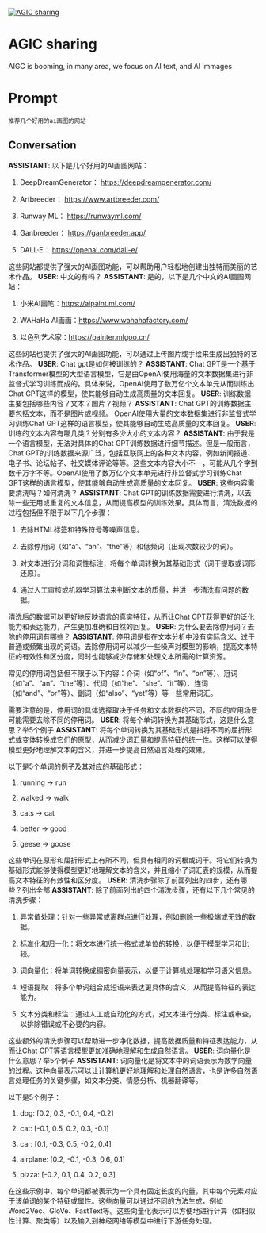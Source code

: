
[![AGIC sharing](https://flow-prompt-covers.s3.us-west-1.amazonaws.com/icon/vintage/vint_9.png)]()
# AGIC sharing 
AIGC is booming, in many area, we focus on AI text, and AI immages

# Prompt

```
推荐几个好用的ai画图的网站
```

## Conversation

**ASSISTANT**: 以下是几个好用的AI画图网站：



1. DeepDreamGenerator： https://deepdreamgenerator.com/

2. Artbreeder： https://www.artbreeder.com/

3. Runway ML： https://runwayml.com/

4. Ganbreeder： https://ganbreeder.app/

5. DALL·E： https://openai.com/dall-e/



这些网站都提供了强大的AI画图功能，可以帮助用户轻松地创建出独特而美丽的艺术作品。
**USER**: 中文的有吗？
**ASSISTANT**: 是的，以下是几个中文的AI画图网站：



1. 小米AI画笔：https://aipaint.mi.com/

2. WAHaHa AI画画：https://www.wahahafactory.com/

3. 以色列艺术家：https://painter.mlgoo.cn/



这些网站也提供了强大的AI画图功能，可以通过上传图片或手绘来生成出独特的艺术作品。
**USER**: Chat gpt是如何被训练的？
**ASSISTANT**: Chat GPT是一个基于Transformer模型的大型语言模型，它是由OpenAI使用海量的文本数据集进行非监督式学习训练而成的。具体来说，OpenAI使用了数万亿个文本单元从而训练出Chat GPT这样的模型，使其能够自动生成高质量的文本回复。
**USER**: 训练数据主要包括哪些内容？文本？图片？视频？
**ASSISTANT**: Chat GPT的训练数据主要包括文本，而不是图片或视频。 OpenAI使用大量的文本数据集进行非监督式学习训练Chat GPT这样的语言模型，使其能够自动生成高质量的文本回复。
**USER**: 训练的文本内容有哪几类？分别有多少大小的文本内容？
**ASSISTANT**: 由于我是一个语言模型，无法对具体的Chat GPT训练数据进行细节描述。但是一般而言，Chat GPT的训练数据来源广泛，包括互联网上的各种文本内容，例如新闻报道、电子书、论坛帖子、社交媒体评论等等。这些文本内容大小不一，可能从几个字到数千万字不等。OpenAI使用了数万亿个文本单元进行非监督式学习训练Chat GPT这样的语言模型，使其能够自动生成高质量的文本回复。
**USER**: 这些内容需要清洗吗？如何清洗？
**ASSISTANT**: Chat GPT的训练数据需要进行清洗，以去除一些无用或重复的文本信息，从而提高模型的训练效果。具体而言，清洗数据的过程包括但不限于以下几个步骤：



1. 去除HTML标签和特殊符号等噪声信息。

2. 去除停用词（如“a”、“an”、“the”等）和低频词（出现次数较少的词）。

3. 对文本进行分词和词性标注，将每个单词转换为其基础形式（词干提取或词形还原）。

4. 通过人工审核或机器学习算法来判断文本的质量，并进一步清洗有问题的数据。



清洗后的数据可以更好地反映语言的真实特征，从而让Chat GPT获得更好的泛化能力和表达能力，产生更加准确和自然的回复。
**USER**: 为什么要去除停用词？去除的停用词有哪些？
**ASSISTANT**: 停用词是指在文本分析中没有实际含义、过于普通或频繁出现的词语。去除停用词可以减少一些噪声对模型的影响，提高文本特征的有效性和区分度，同时也能够减少存储和处理文本所需的计算资源。



常见的停用词包括但不限于以下内容：介词（如“of”、“in”、“on”等）、冠词（如“a”、“an”、“the”等）、代词（如“he”、“she”、“it”等）、连词（如“and”、“or”等）、副词（如“also”、“yet”等）等一些常用词汇。



需要注意的是，停用词的具体选择取决于任务和文本数据的不同，不同的应用场景可能需要去除不同的停用词。
**USER**: 将每个单词转换为其基础形式，这是什么意思？举5个例子
**ASSISTANT**: 将每个单词转换为其基础形式是指将不同的屈折形式或变体转换成它们的原型，从而减少词汇量和提高特征的统一性。这样可以使得模型更好地理解文本的含义，并进一步提高自然语言处理的效果。



以下是5个单词的例子及其对应的基础形式：



1. running -> run

2. walked -> walk

3. cats -> cat

4. better -> good

5. geese -> goose



这些单词在原形和屈折形式上有所不同，但具有相同的词根或词干。将它们转换为基础形式能够使得模型更好地理解文本的含义，并且缩小了词汇表的规模，从而提高文本特征的有效性和区分度。
**USER**: 清洗步骤除了前面列出的四步，还有哪些？列出全部
**ASSISTANT**: 除了前面列出的四个清洗步骤，还有以下几个常见的清洗步骤：



1. 异常值处理：针对一些异常或离群点进行处理，例如删除一些极端或无效的数据。

2. 标准化和归一化：将文本进行统一格式或单位的转换，以便于模型学习和比较。

3. 词向量化：将单词转换成稠密向量表示，以便于计算机处理和学习语义信息。

4. 短语提取：将多个单词组合成短语来表达更具体的含义，从而提高特征的表达能力。

5. 文本分类和标注：通过人工或自动化的方式，对文本进行分类、标注或审查，以排除错误或不必要的内容。



这些额外的清洗步骤可以帮助进一步净化数据，提高数据质量和特征表达能力，从而让Chat GPT等语言模型更加准确地理解和生成自然语言。
**USER**: 词向量化是什么意思？举5个例子
**ASSISTANT**: 词向量化是将文本中的词语表示为数学向量的过程。这种向量表示可以让计算机更好地理解和处理自然语言，也是许多自然语言处理任务的关键步骤，如文本分类、情感分析、机器翻译等。



以下是5个例子：



1. dog: [0.2, 0.3, -0.1, 0.4, -0.2]

2. cat: [-0.1, 0.5, 0.2, 0.3, -0.1]

3. car: [0.1, -0.3, 0.5, -0.2, 0.4]

4. airplane: [0.2, -0.1, -0.3, 0.6, 0.1]

5. pizza: [-0.2, 0.1, 0.4, 0.2, 0.3]



在这些示例中，每个单词都被表示为一个具有固定长度的向量，其中每个元素对应于该单词的某个特征或属性。这些向量可以通过不同的方法生成，例如Word2Vec、GloVe、FastText等。这些向量化表示可以方便地进行计算（如相似性计算、聚类等）以及输入到神经网络等模型中进行下游任务处理。


